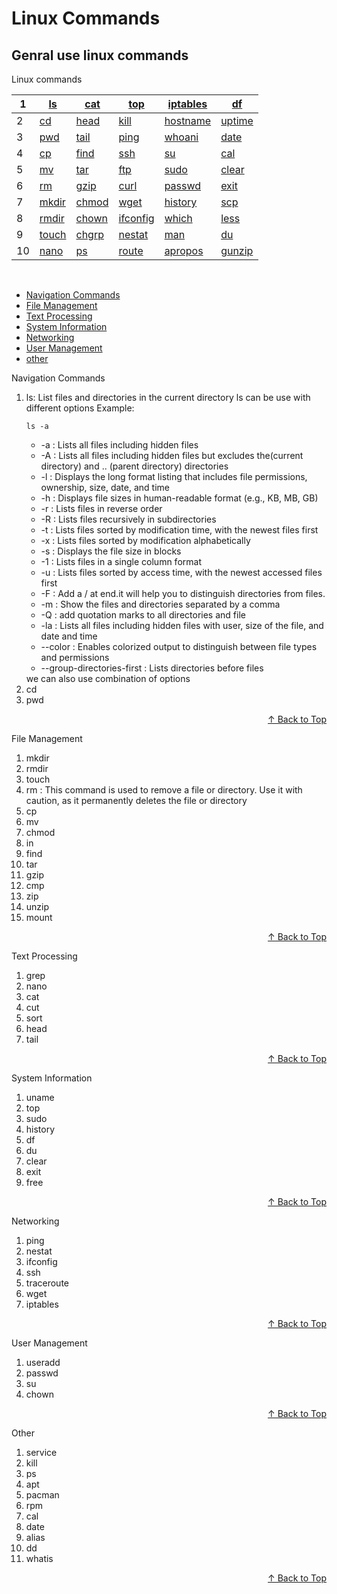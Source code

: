#  Linux Commands
## Genral use linux commands


<span id="top">Linux commands</span>


|1 | [ls](#1)  | [cat](#20)   | [top](#21)     | [iptables](#31) | [df](#40)     |
|--|-----------|--------------|----------------|-----------------|---------------|
|2 | [cd](#2)  | [head](#11)  | [kill](#22)    | [hostname](#32) | [uptime](#41) |
|3 | [pwd](#3) | [tail](#12)  | [ping](#23)    | [whoani](#33)   | [date](#42)   |
|4 | [cp](#4)  | [find](#13)  | [ssh](#24)     | [su](#50)       | [cal](#43)    |
|5 | [mv](#5)  | [tar](#14)   | [ftp](#25)     | [sudo](#34)     | [clear](#44)  |
|6 | [rm](#6)  | [gzip](#15)  | [curl](#26)    | [passwd](#35)   | [exit](#45)   |
|7 |[mkdir](#7)| [chmod](#16) | [wget](#27)    | [history](#36)  | [scp](#46)    |
|8 |[rmdir](#8)| [chown](#17) | [ifconfig](#28)| [which](#37)    | [less](#47)   |
|9 |[touch](#9)| [chgrp](#18) | [nestat](#29)  | [man](#38)      | [du](#48)     |
|10|[nano](#10)| [ps](#19)    | [route](#30)   | [apropos](#39)  | [gunzip](#49) |

<br>


- [Navigation Commands](#nav)
- [File Management](#fs)
- [Text Processing](#tp)
- [System Information](#sf)
- [Networking](#nw)
- [User Management](#um)
- [other](#o)

<span id='nav'>Navigation Commands<span>
<br>
<ol>
<li>
<span id="1">
<p>ls: List files and directories in the current directory
 ls can be use with different options
 Example:
    
    ls -a
  <ul>
    <li>-a : Lists all files including hidden files </li>
    <li>-A : Lists all files including hidden files but excludes the(current directory) and .. (parent directory) directories</li>
    <li>-l : Displays the long format listing that includes file permissions, ownership, size, date, and time</li>
    <li>-h : Displays file sizes in human-readable format (e.g., KB, MB, GB)</li>
    <li>-r : Lists files in reverse order</li>
    <li>-R : Lists files recursively in subdirectories</li>
    <li>-t : Lists files sorted by modification time, with the newest files first</li>
    <li>-x : Lists files sorted by modification alphabetically</li>
    <li>-s : Displays the file size in blocks</li>
    <li>-1 : Lists files in a single column format</li>
    <li>-u : Lists files sorted by access time, with the newest accessed files first</li>
    <li>-F : Add a / at end.it will help you to distinguish directories from files.</li>
    <li>-m : Show the files and  directories separated by a comma</li>
    <li>-Q : add quotation marks to all directories and file</li>
    <li>-la : Lists all files including hidden files with user, size of the file, and date and time </li>
    <li>--color : Enables colorized output to distinguish between file types and permissions</li>
    <li>--group-directories-first : Lists directories before files</li>
  </ul>
  we can also use combination of options

</span> 
</li>
<li> <span id="2">cd</span> </li>
<li> <span id="3">pwd</span> </li>
</ol>

<p align='right'><a href="#top">&#8593; Back to Top</a></p>

<span id='fs'>File Management<span>
<ol>
<li><span id="7">mkdir</span></li>
<li><span id="8">rmdir</span></li>
<li><span id="9">touch</span></li>
<li><span id="6">rm :</span> This command is used to remove a file or directory. Use it with caution, as it permanently deletes the file or directory</li>
<li><span id="4">cp</span></li>
<li><span id="5">mv</span></li>
<li><span id="16">chmod</span></li>
<li><span id="">in</span></li>
<li><span id="">find</span></li>
<li><span id="">tar</span></li>
<li><span id="">gzip</span></li>
<li><span id="">cmp</span></li>
<li><span id="">zip</span></li>
<li><span id="">unzip</span></li>
<li><span id="">mount</span></li>
</ol>

<p align='right'><a href="#top">&#8593; Back to Top</a></p>

<span id='ts'>Text Processing<span>
<ol>
<li><span id="">grep</span></li>
<li><span id="10">nano</span></li>
<li><span id="">cat</span></li>
<li><span id="">cut</span></li>
<li><span id="">sort</span></li>
<li><span id="">head</span></li>
<li><span id="">tail</span></li>
</ol>

<p align='right'><a href="#top">&#8593; Back to Top</a></p>

<span id='sf'>System Information<span>
<ol>
<li><span id="">uname</span></li>
<li><span id="21">top</span></li>
<li><span id="">sudo</span></li>
<li><span id="">history</span></li>
<li><span id="">df</span></li>
<li><span id="">du</span></li>
<li><span id="">clear</span></li>
<li><span id="">exit</span></li>
<li><span id="">free</span></li>
</ol>

<p align='right'><a href="#top">&#8593; Back to Top</a></p>

<span id='nw'>Networking<span>
<ol>
<li><span id="">ping</span></li>
<li><span id="">nestat</span></li>
<li><span id="">ifconfig</span></li>
<li><span id="">ssh</span></li>
<li><span id="">traceroute</span></li>
<li><span id="">wget</span></li>
<li><span id="">iptables</span></li>
</ol>

<p align='right'><a href="#top">&#8593; Back to Top</a></p>

<span id='um'>User Management<span>
<ol>
<li><span id="">useradd</span></li>
<li><span id="">passwd</span></li>
<li><span id="">su</span></li>
<li><span id="">chown</span></li>
</ol>

<p align='right'><a href="#top">&#8593; Back to Top</a></p>

<span id='o'>Other<span>
<ol>
<li><span id="">service</span></li>
<li><span id="22">kill</span></li>
<li><span id="22">ps</span></li>
<li><span id="">apt</span></li>
<li><span id="22">pacman</span></li>
<li><span id="22">rpm</span></li>
<li><span id="22">cal</span></li>
<li><span id="">date</span></li>
<li><span id="">alias</span></li>
<li><span id="">dd</span></li>
<li><span id="">whatis</span></li>
</ol>

<p align='right'><a href="#top">&#8593; Back to Top</a></p>



